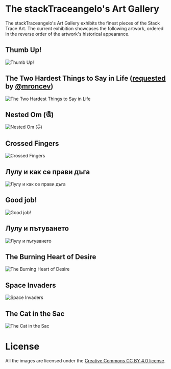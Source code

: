 ﻿# The stackTraceangelo's Art Gallery
The stackTraceangelo's Art Gallery exhibits the finest pieces of the Stack Trace Art. The current exhibition showcases the following artwork, ordered in the reverse order of the artwork's historical appearance.

## Thumb Up!

![Thumb Up!](ThumbUp.png)
<br/>

## The Two Hardest Things to Say in Life ([requested](https://github.com/ironcev/stackTraceangelo/issues/1) by [@mroncev](https://github.com/mroncev))

![The Two Hardest Things to Say in Life](TheTwoHardestThingsToSayInLife.png)
<br/>

## Nested Om (ऊँ)

![Nested Om (ऊँ)](NestedOm.png)
<br/>

## Crossed Fingers

![Crossed Fingers](CrossedFingers.png)
<br/>

## Лулу и как се прави дъга

![Лулу и как се прави дъга](LuluIKakSePraviDaga.png)
<br/>

## Good job!

![Good job!](GoodJob.png)
<br/>

## Лулу и пътуването
![Лулу и пътуването](LuluIPatuvaneto.png)
<br/>

## The Burning Heart of Desire
![The Burning Heart of Desire](TheBurningHeartOfDesire.png)
<br/>

## Space Invaders
![Space Invaders](SpaceInvaders.png)
<br/>

## The Cat in the Sac
![The Cat in the Sac](TheCatInTheSac.png)

# License
All the images are licensed under the [Creative Commons CC BY 4.0 license](https://creativecommons.org/licenses/by/4.0/).